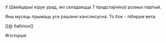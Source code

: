 

У Швейцарыі кіруе урад, які складаецца 7 прадстаўнікоў розных партый. 

Яны мусяць прымаць усе рашэнні кансэнсусна. То бок - ліберум вета.

[[@ бабілон]]

#гісторыя